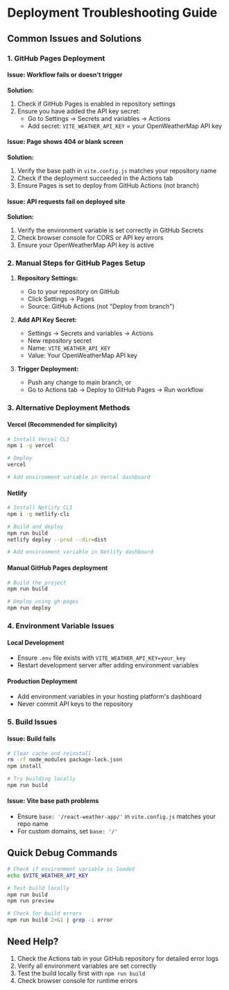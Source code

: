 # Deployment Troubleshooting Guide

## Common Issues and Solutions

### 1. GitHub Pages Deployment

#### Issue: Workflow fails or doesn't trigger
**Solution:**
1. Check if GitHub Pages is enabled in repository settings
2. Ensure you have added the API key secret:
   - Go to Settings → Secrets and variables → Actions
   - Add secret: `VITE_WEATHER_API_KEY` = your OpenWeatherMap API key

#### Issue: Page shows 404 or blank screen
**Solution:**
1. Verify the base path in `vite.config.js` matches your repository name
2. Check if the deployment succeeded in the Actions tab
3. Ensure Pages is set to deploy from GitHub Actions (not branch)

#### Issue: API requests fail on deployed site
**Solution:**
1. Verify the environment variable is set correctly in GitHub Secrets
2. Check browser console for CORS or API key errors
3. Ensure your OpenWeatherMap API key is active

### 2. Manual Steps for GitHub Pages Setup

1. **Repository Settings:**
   - Go to your repository on GitHub
   - Click Settings → Pages
   - Source: GitHub Actions (not "Deploy from branch")

2. **Add API Key Secret:**
   - Settings → Secrets and variables → Actions
   - New repository secret
   - Name: `VITE_WEATHER_API_KEY`
   - Value: Your OpenWeatherMap API key

3. **Trigger Deployment:**
   - Push any change to main branch, or
   - Go to Actions tab → Deploy to GitHub Pages → Run workflow

### 3. Alternative Deployment Methods

#### Vercel (Recommended for simplicity)
```bash
# Install Vercel CLI
npm i -g vercel

# Deploy
vercel

# Add environment variable in Vercel dashboard
```

#### Netlify
```bash
# Install Netlify CLI
npm i -g netlify-cli

# Build and deploy
npm run build
netlify deploy --prod --dir=dist

# Add environment variable in Netlify dashboard
```

#### Manual GitHub Pages deployment
```bash
# Build the project
npm run build

# Deploy using gh-pages
npm run deploy
```

### 4. Environment Variable Issues

#### Local Development
- Ensure `.env` file exists with `VITE_WEATHER_API_KEY=your_key`
- Restart development server after adding environment variables

#### Production Deployment
- Add environment variables in your hosting platform's dashboard
- Never commit API keys to the repository

### 5. Build Issues

#### Issue: Build fails
```bash
# Clear cache and reinstall
rm -rf node_modules package-lock.json
npm install

# Try building locally
npm run build
```

#### Issue: Vite base path problems
- Ensure `base: '/react-weather-app/'` in `vite.config.js` matches your repo name
- For custom domains, set `base: '/'`

## Quick Debug Commands

```bash
# Check if environment variable is loaded
echo $VITE_WEATHER_API_KEY

# Test build locally
npm run build
npm run preview

# Check for build errors
npm run build 2>&1 | grep -i error
```

## Need Help?

1. Check the Actions tab in your GitHub repository for detailed error logs
2. Verify all environment variables are set correctly
3. Test the build locally first with `npm run build`
4. Check browser console for runtime errors
